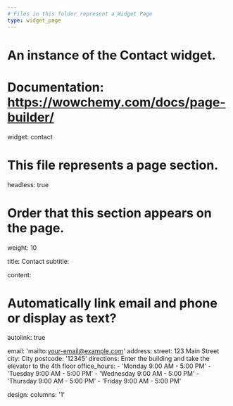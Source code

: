 ```yaml
---
# Files in this folder represent a Widget Page
type: widget_page
---
```


# An instance of the Contact widget.
# Documentation: https://wowchemy.com/docs/page-builder/
widget: contact

# This file represents a page section.
headless: true

# Order that this section appears on the page.
weight: 10

title: Contact
subtitle:

content:
  # Automatically link email and phone or display as text?
  autolink: true
  
  email: 'mailto:your-email@example.com'
  address:
    street: 123 Main Street
    city: City
    postcode: '12345'
  directions: Enter the building and take the elevator to the 4th floor
  office_hours:
    - 'Monday 9:00 AM - 5:00 PM'
    - 'Tuesday 9:00 AM - 5:00 PM'
    - 'Wednesday 9:00 AM - 5:00 PM'
    - 'Thursday 9:00 AM - 5:00 PM'
    - 'Friday 9:00 AM - 5:00 PM'

design:
  columns: '1'